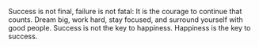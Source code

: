 Success is not final, failure is not fatal: It is the courage to continue that counts.
Dream big, work hard, stay focused, and surround yourself with good people.
Success is not the key to happiness. Happiness is the key to success.

